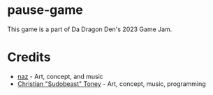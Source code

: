 # pause-game
This game is a part of Da Dragon Den's 2023 Game Jam.

# Credits
* [naz](https://github.com/nazthesilly) - Art, concept, and music
* [Christian "Sudobeast" Toney](https://github.com/Sudobeast) - Art, concept, music, programming
